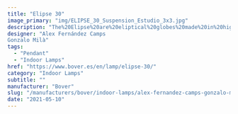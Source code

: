 ```yaml
---
title: "Elipse 30"
image_primary: "img/ELIPSE_30_Suspension_Estudio_3x3.jpg"
description: "The%20Elipse%20are%20eliptical%20globes%20made%20in%20high%20density%20polyurethane.%20Its%20main%20features%20are%20%3A%20hermetic%2C%20easy%20washable%20and%20hard%20to%20break.%20Available%20in%20two%20different%20sizes%2C%20they%20offer%20a%20sifted%20light%20ideal%20for%20public%20spaces%20or%20hotels.%0A%0A%0A%0A"
designer: "Alex Fernández Camps
Gonzalo Milà"
tags: 
  - "Pendant"
  - "Indoor Lamps"
href: "https://www.bover.es/en/lamp/elipse-30/"
category: "Indoor Lamps"
subtitle: ""
manufacturer: "Bover"
slug: "/manufacturers/bover/indoor-lamps/alex-fernandez-camps-gonzalo-mila-elipse-30"
date: "2021-05-10"
---
```

